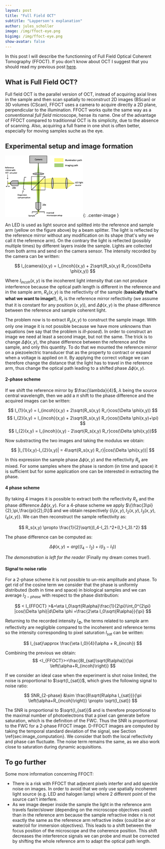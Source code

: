 ```yaml
---
layout: post
title: "Full Field OCT"
subtitle: "Layperson's explanation"
author: jules_scholler
image: /img/ffoct-eye.png
bigimg: /img/ffoct-eye.png
show-avatar: false
---
```


In this post I will describe the functionning of Full Field Optical Coherent Tomography (FFOCT). If you don't know about OCT I suggest that you should read my previous post [here](https://www.jscholler.com/2018-12-26-optical-coherence-tomography/).

## What is Full Field OCT?

Full field OCT is the parallel version of OCT, instead of acquiring axial lines in the sample and then scan spatially to reconstruct 2D images (BScan) or 3D volumes (CScan), FFOCT uses a camera to acquire directly a 2D plane, perpendicular to the illumination. FFOCT works quite the same way as a conventionnal *full field* microscope, hense its name. One of the advantage of FFOCT compared to traditionnal OCT is its simplicity, due to the absence of scanning. Also, acquiring a full frame in one shot is often better, especially for moving samples suche as the eye.

## Experimental setup and image formation

![FFOCT setup](../img/ffoct_setup.png){: .center-image }

An LED is used as light source and splitted into the reference and sample arm (yellow on the figure above) by a beam splitter. The light is reflected by the reference mirror without any modification on its shape (that's why we call it the reference arm). On the contrary the light is reflected (possibly multiple times) by different layers inside the sample. Lights are collected from both arms and send on the camera sensor. The intensity recorded by the camera can be written:

$$ I_{camera}(x,y) = I_{incoh}(x,y) + 2\sqrt{R_s(x,y) R_r}cos(\Delta \phi(x,y)) $$

Where $I_{incoh}(x,y)$ is the incoherent light intensity that can not produce interference because the optical path length is different in the reference and in the sample arm, $R_s(x,y)$ is the reflectivity of the sample (**basically that's what we want to image!**), $R_r$ is the reference mirror reflectivity (we assume that it is constant for any position $(x,y)$), and $\Delta \phi(x,y)$ is the phase difference between the reference and sample coherent light.

The problem now is to extract $R_s(x,y)$ to construct the sample image. With only one image it is not possible because we have more unknowns than equations (we say that the problem is *ill-posed*). In order to construct an image we need at least a second image, but not the same. The trick is to change $\Delta \phi(x,y)$, the phase difference between the reference and the sample, and only this quantity. To do that we mounted the reference mirror on a piezoelectric transducer that as the property to contract or expand when a voltage is applied on it. By applying the correct voltage we can therefore change the distance that the light has to travel in the reference arm, thus change the optical path leading to a shifted phase $\Delta \phi(x,y)$.

#### 2-phase scheme

If we shift the reference mirror by $\frac{\lambda}{4}$, $\lambda$ being the source central wavelength, then we add a $\pi$ shift to the phase difference and the acquired images can be written:

$$ I_{1}(x,y) = I_{incoh}(x,y) + 2\sqrt{R_s(x,y) R_r}cos(\Delta \phi(x,y)) $$
$$ I_{2}(x,y) = I_{incoh}(x,y) + 2\sqrt{R_s(x,y) R_r}cos(\Delta \phi(x,y)+\pi) $$
$$ I_{2}(x,y) = I_{incoh}(x,y) - 2\sqrt{R_s(x,y) R_r}cos(\Delta \phi(x,y))$$

Now substracting the two images and taking the modulus we obtain:

$$ |I_{1}(x,y)-I_{2}(x,y)| = 4\sqrt{R_s(x,y) R_r}|cos(\Delta \phi(x,y))| $$

In this expression the sample phase $\Delta \phi(x,y)$ and the reflectivity $R_s$ are mixed. For some samples where the phase is random (in time and space) it is sufficient but for some application one can be interested in extracting the phase.

#### 4 phase scheme

By taking 4 images it is possible to extract both the reflectivity $R_s$ and the phase difference $\Delta \phi(x,y)$. For a 4-phase scheme we apply $\{\frac{3\pi}{2},\pi,\frac{pi}{2},0\}$ and we obtain respectively $\{I_1(x,y),I_2(x,y),I_3(x,y),I_4(x,y)\}$. We can then reconstruct the sample reflectivity as:

$$ R_s(x,y) \propto \frac{1}{2}\sqrt{(I_4-I_2).^2+(I_1-I_3).^2} $$

The phase difference can be computed as:

$$ \Delta \phi(x,y) = arg((I_4-I_2)+i(I_3-I_1)) $$

*The demonstration is left for the reader* (Finally my dream comes true!).

#### Signal to noise ratio

For a 2-phase scheme it is not possible to un-mix amplitude and phase. To get rid of the cosine term we consider that the phase is uniformly distributed (both in time and space) in biological samples and we can average $I_{2-phase}$ with respect to the phase distribution:

$$ < I_{FFOCT} >&=\eta I_0\sqrt{R\alpha}\frac{1}{2\pi}\int_0^{2\pi} |cos(\Delta \phi)|d\Delta \phi =\frac{2\eta I_0\sqrt{R\alpha}}{\pi} $$

Returning to the recorded intensity $I_\Phi$, the terms related to sample arm reflectivity are negligible compared to the incoherent and reference terms so the intensity corresponding to pixel saturation $I_{sat}$ can be written:

$$ I_{sat}\approx \frac{\eta I_0}{4}(\alpha  + R_{incoh}) $$

Combining the previous we obtain:
$$ <I_{FFOCT}>=\frac{8I_{sat}\sqrt{R\alpha}}{\pi \left(\alpha+R_{incoh}\right)} $$

If we consider an ideal case when the experiment is shot noise limited, the noise is proportional to $\sqrt{I_{sat}}$, which gives the following signal to noise ratio:

$$ SNR_{2-phase} &\sim \frac{8\sqrt{R\alpha I_{sat}}}{\pi \left(\alpha+R_{incoh}\right)} \propto \sqrt{I_{sat}} $$

The SNR is proportional to $\sqrt{I_{sat}}$ and is therefore proportional to the maximal number of photoelectrons that a pixel can generate before saturation, which is the definition of the FWC. Thus the SNR is proportional to the FWC for a 2-phase FFOCT image. D-FFOCT images are computed by taking the temporal standard deviation of the signal, see Section \ref{sec:image_computation}. We consider that both the local reflectivity and phase can fluctuate. The noise term remains the same, as we also work close to saturation during dynamic acquisitions.

## To go further

Some more information concerning FFOCT:
- There is a risk with FFOCT that adjecent pixels interfer and add speckle noise on images. In order to avoid that we only use spatially incoherent light source (e.g. LED and halogen lamp) where 2 different point of the source can't interfere.
- As we image deeper inside the sample the light in the reference arm travels faster/slower (depending on the microscope objectives used) than in the reference arm because the sample refractive index $n$ is not exactly the same as the reference arm refractive index (could be air or water/oil for immersion objectives). This leads to a shift between the focus position of the microscope and the coherence position. This shift decreases the interference signals we can probe and must be corrected by shifting the whole reference arm to adapt the optical path length.
